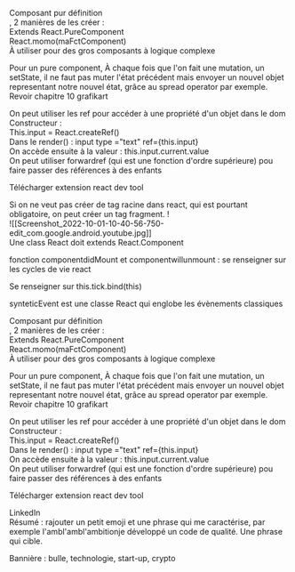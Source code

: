
  
Composant pur définition  
, 2 manières de les créer :  
Extends React.PureComponent  
React.momo(maFctComponent)  
À utiliser pour des gros composants à logique complexe  
  
Pour un pure component, À chaque fois que l'on fait une mutation, un setState, il ne faut pas muter l'état précédent mais envoyer un nouvel objet representant notre nouvel état, grâce au spread operator par exemple.  
Revoir chapitre 10 grafikart  
  
On peut utiliser les ref pour accéder à une propriété d'un objet dans le dom  
Constructeur :  
This.input = React.createRef()  
Dans le render() : input type ="text" ref={this.input}  
On accède ensuite à la valeur : this.input.current.value  
On peut utiliser forwardref (qui est une fonction d'ordre supérieure) pou faire passer des références à des enfants  
  
Télécharger extension react dev tool  
  
  
  
  
Si on ne veut pas créer de tag racine dans react, qui est pourtant obligatoire, on peut créer un tag fragment. !  
![[Screenshot_2022-10-01-10-40-56-750-edit_com.google.android.youtube.jpg]]  
Une class React doit extends React.Component  
  
fonction componentdidMount et componentwillunmount : se renseigner sur les cycles de vie react  
  
Se renseigner sur this.tick.bind(this)  
  
synteticEvent est une classe React qui englobe les évènements classiques  
  
Composant pur définition  
, 2 manières de les créer :  
Extends React.PureComponent  
React.momo(maFctComponent)  
À utiliser pour des gros composants à logique complexe  
  
Pour un pure component, À chaque fois que l'on fait une mutation, un setState, il ne faut pas muter l'état précédent mais envoyer un nouvel objet representant notre nouvel état, grâce au spread operator par exemple.  
Revoir chapitre 10 grafikart  
  
On peut utiliser les ref pour accéder à une propriété d'un objet dans le dom  
Constructeur :  
This.input = React.createRef()  
Dans le render() : input type ="text" ref={this.input}  
On accède ensuite à la valeur : this.input.current.value  
On peut utiliser forwardref (qui est une fonction d'ordre supérieure) pou faire passer des références à des enfants  
  
Télécharger extension react dev tool  
  
  
  
  
LinkedIn  
Résumé : rajouter un petit emoji et une phrase qui me caractérise, par exemple l'ambl'ambl'ambitionje développé un code de qualité. Une phrase qui cible.  
  
Bannière : bulle, technologie, start-up, crypto